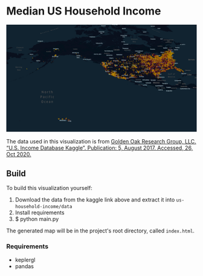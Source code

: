# Median US Household Income

![](./visualizations/map.png)

The data used in this visualization is from [Golden Oak Research Group, LLC. “U.S. Income Database Kaggle”. Publication: 5, August 2017. Accessed, 26, Oct 2020.](https://www.kaggle.com/goldenoakresearch/us-household-income-stats-geo-locations?select=kaggle_income.csv)

## Build
To build this visualization yourself:
1. Download the data from the kaggle link above and extract it into `us-household-income/data`
2. Install requirements
3. $ python main.py

The generated map will be in the project's root directory, called `index.html`.

### Requirements
- keplergl
- pandas

